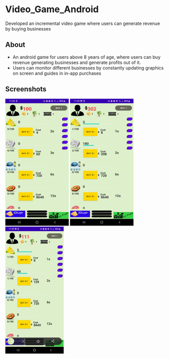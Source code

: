 # Video_Game_Android
Developed an incremental video game where users can generate revenue by buying businesses 

## About
* An android game for users above 8 years of age, where users can buy revenue generating businesses and generate profits out of it.
* Users can monitor different businesses by constantly updating graphics on screen and guides in in-app purchases

## Screenshots
<img src= "https://github.com/joelmathewpaul/Video_Game_Android/blob/main/Video_Game/Start'.jpeg" width="200" height="400"> <img src= "https://github.com/joelmathewpaul/Video_Game_Android/blob/main/Video_Game/Revenue_Generation1.jpeg" width="200" height="400">
<img src= "https://github.com/joelmathewpaul/Video_Game_Android/blob/main/Video_Game/Revenu_Generation.jpeg" height="400">


